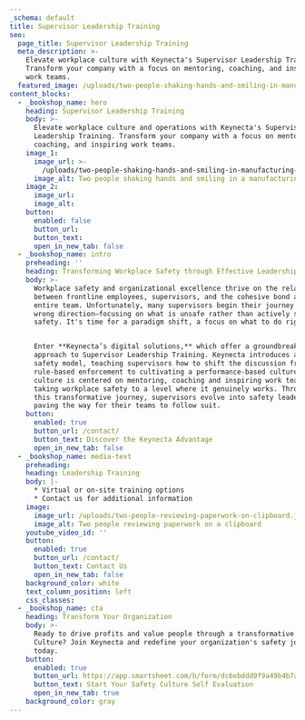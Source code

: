 ```yaml
---
_schema: default
title: Supervisor Leadership Training
seo:
  page_title: Supervisor Leadership Training
  meta_description: >-
    Elevate workplace culture with Keynecta's Supervisor Leadership Training.
    Transform your company with a focus on mentoring, coaching, and inspiring
    work teams.
  featured_image: /uploads/two-people-shaking-hands-and-smiling-in-manufacturing-plant-1.jpg
content_blocks:
  - _bookshop_name: hero
    heading: Supervisor Leadership Training
    body: >-
      Elevate workplace culture and operations with Keynecta's Supervisor
      Leadership Training. Transform your company with a focus on mentoring,
      coaching, and inspiring work teams.
    image_1:
      image_url: >-
        /uploads/two-people-shaking-hands-and-smiling-in-manufacturing-plant-1.jpg
      image_alt: Two people shaking hands and smiling in a manufacturing environment
    image_2:
      image_url:
      image_alt:
    button:
      enabled: false
      button_url:
      button_text:
      open_in_new_tab: false
  - _bookshop_name: intro
    preheading: ''
    heading: Transforming Workplace Safety through Effective Leadership
    body: >-
      Workplace safety and organizational excellence thrive on the relationship
      between frontline employees, supervisors, and the cohesive bond among the
      entire team. Unfortunately, many supervisors begin their journey in the
      wrong direction—focusing on what is unsafe rather than actively seeking
      safety. It's time for a paradigm shift, a focus on what to do right!


      Enter **Keynecta’s digital solutions,** which offer a groundbreaking
      approach to Supervisor Leadership Training. Keynecta introduces a new
      safety model, teaching supervisors how to shift the discussion from
      rule-based enforcement to cultivating a performance-based culture. This
      culture is centered on mentoring, coaching and inspiring work teams,
      taking workplace safety to a level where it genuinely works. Throughout
      this transformative journey, supervisors evolve into safety leaders,
      paving the way for their teams to follow suit.
    button:
      enabled: true
      button_url: /contact/
      button_text: Discover the Keynecta Advantage
      open_in_new_tab: false
  - _bookshop_name: media-text
    preheading:
    heading: Leadership Training
    body: |-
      * Virtual or on-site training options
      * Contact us for additional information
    image:
      image_url: /uploads/two-people-reviewing-paperwork-on-clipboard.jpg
      image_alt: Two people reviewing paperwork on a clipboard
    youtube_video_id: ''
    button:
      enabled: true
      button_url: /contact/
      button_text: Contact Us
      open_in_new_tab: false
    background_color: white
    text_column_position: left
    css_classes:
  - _bookshop_name: cta
    heading: Transform Your Organization
    body: >-
      Ready to drive profits and value people through a transformative Safety
      Culture? Join Keynecta and redefine your organization's safety journey
      today.
    button:
      enabled: true
      button_url: https://app.smartsheet.com/b/form/dc6ebddd9f9a49b4b7a87e7d705fa150
      button_text: Start Your Safety Culture Self Evaluation
      open_in_new_tab: true
    background_color: gray
---
```


